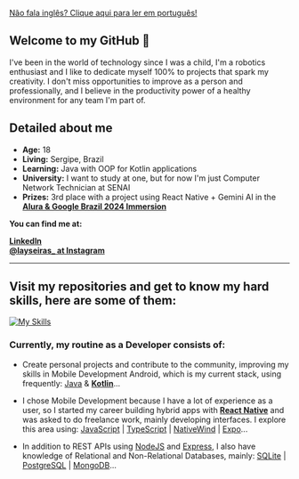 <a href="https://github.com/laysaalves/laysaalves/blob/main/README-PTBR.md">Não fala inglês? Clique aqui para ler em português!</a>

## Welcome to my GitHub 🧡

<p>I've been in the world of technology since I was a child, I'm a robotics enthusiast and I like to dedicate myself 100% to projects that spark my creativity. I don't miss opportunities to improve as a person and professionally, and I believe in the productivity power of a healthy environment for any team I'm part of.</p>

## Detailed about me

* **Age:** 18
* **Living:** Sergipe, Brazil
* **Learning:** Java with OOP for Kotlin applications
* **University:** I want to study at one, but for now I'm just Computer Network Technician at SENAI
* **Prizes:** 3rd place with a project using React Native + Gemini AI in the **[Alura & Google Brazil 2024 Immersion](https://www.alura.com.br/artigos/top5-projetos-imersao-ia)**

**You can find me at:**

**[LinkedIn](https://www.linkedin.com/in/laysaalves/)** <br />
**[@layseiras_  at Instagram](https://instagram.com/layseiras_)** <br />

---
## Visit my repositories and get to know my hard skills, here are some of them:

[![My Skills](https://skillicons.dev/icons?i=java,kotlin,androidstudio,react,ts,javascript,tailwind,nodejs,postgresql,mysql,express,sqlite,prisma,mongodb)](https://skillicons.dev)

### Currently, my routine as a Developer consists of:

* Create personal projects and contribute to the community, improving my skills in Mobile Development Android, which is my current stack, using frequently: [Java](https://www.oracle.com/br/java/technologies/downloads/) & **[Kotlin](https://kotlinlang.org/)**...

* I chose Mobile Development because I have a lot of experience as a user, so I started my career building hybrid apps with **[React Native](https://reactnative.dev/)** and was asked to do freelance work, mainly developing interfaces. I explore this area using: [JavaScript](https://developer.mozilla.org/en-US/docs/Web/JavaScript) | [TypeScript](https://www.typescriptlang.org/) | [NativeWind](https://www.nativewind.dev/) | [Expo](https://expo.dev/)...

* In addition to REST APIs using [NodeJS](https://nodejs.org/docs/latest/api/) and [Express](https://expressjs.com/pt-br/), I also have knowledge of Relational and Non-Relational Databases, mainly: [SQLite](https://www.sqlite.org/) | [PostgreSQL](https://www.postgresql.org/) | [MongoDB](https://www.mongodb.com/docs/)...
